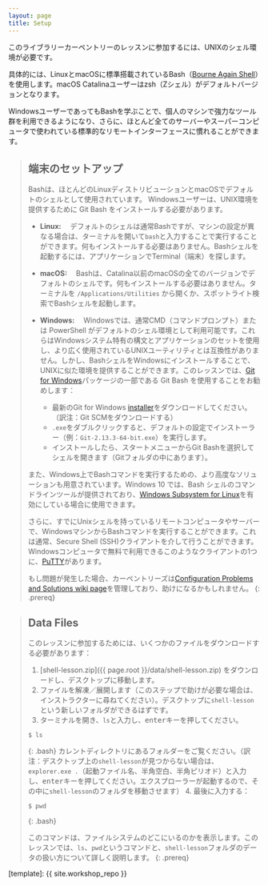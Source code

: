 ```yaml
---
layout: page
title: Setup
---
```


このライブラリーカーペントリーのレッスンに参加するには、UNIXのシェル環境が必要です。

具体的には、LinuxとmacOSに標準搭載されているBash（[Bourne Again Shell](https://en.wikipedia.org/wiki/Bash_(Unix_shell))）を使用します。macOS Catalinaユーザーはzsh（Zシェル）がデフォルトバージョンとなります。

WindowsユーザーであってもBashを学ぶことで、個人のマシンで強力なツール群を利用できるようになり、さらに、ほとんど全てのサーバーやスーパーコンピュータで使われている標準的なリモートインターフェースに慣れることができます。

>## 端末のセットアップ
>
>Bashは、ほとんどのLinuxディストリビューションとmacOSでデフォルトのシェルとして使用されています。
>Windowsユーザーは、UNIX環境を提供するために Git Bash をインストールする必要があります。
>
>- **Linux:** 　デフォルトのシェルは通常Bashですが、マシンの設定が異なる場合は、ターミナルを開いて`bash`と入力することで実行することができます。何もインストールする必要はありません。Bashシェルを起動するには、アプリケーションでTerminal（端末）を探します。
>
>- **macOS:** 　Bashは、Catalina以前のmacOSの全てのバージョンでデフォルトのシェルです。何もインストールする必要はありません。ターミナルを `/Applications/Utilities` から開くか、スポットライト検索でBashシェルを起動します。
>
>- **Windows:** 　Windowsでは、通常CMD（コマンドプロンプト）または PowerShell がデフォルトのシェル環境として利用可能です。これらはWindowsシステム特有の構文とアプリケーションのセットを使用し、より広く使用されているUNIXユーティリティとは互換性がありません。しかし、BashシェルをWindowsにインストールすることで、UNIXに似た環境を提供することができます。このレッスンでは、[Git for Windows](https://gitforwindows.org/)パッケージの一部である Git Bash を使用することをお勧めします：
>    - 最新のGit for Windows [installer](https://gitforwindows.org/)をダウンロードしてください。（訳注：Git SCMをダウンロードする）
>    - `.exe`をダブルクリックすると、デフォルトの設定でインストーラー（例：`Git-2.13.3-64-bit.exe`）を実行します。
>    - インストールしたら、スタートメニューからGit Bashを選択してシェルを開きます（Gitフォルダの中にあります）。
>
>また、Windows上でBashコマンドを実行するための、より高度なソリューションも用意されています。Windows 10 では、Bash シェルのコマンドラインツールが提供されており、[Windows Subsystem for Linux](https://docs.microsoft.com/en-us/windows/wsl/install-win10)を有効にしている場合に使用できます。
> 
>さらに、すでにUnixシェルを持っているリモートコンピュータやサーバーで、WindowsマシンからBashコマンドを実行することができます。これは通常、Secure Shell (SSH)クライアントを介して行うことができます。 Windowsコンピュータで無料で利用できるこのようなクライアントの1つに、[PuTTY](https://www.putty.org/)があります。
>
>もし問題が発生した場合、カーペントリーズは[Configuration Problems and Solutions wiki page](https://github.com/carpentries/workshop-template/wiki/Configuration-Problems-and-Solutions)を管理しており、助けになるかもしれません。
{: .prereq}

>## Data Files
>
>このレッスンに参加するためには、いくつかのファイルをダウンロードする必要があります：
>
>1. [shell-lesson.zip]({{ page.root }}/data/shell-lesson.zip) をダウンロードし、デスクトップに移動します。
>2. ファイルを解凍／展開します（このステップで助けが必要な場合は、インストラクターに尋ねてください）。デスクトップに`shell-lesson`という新しいフォルダができるはずです。
>3. ターミナルを開き、`ls`と入力し、<kbd>enter</kbd>キーを押してください。
>~~~~
>$ ls
>~~~~
>{: .bash}
>カレントディレクトリにあるフォルダーをご覧ください。（訳注：デスクトップ上の`shell-lesson`が見つからない場合は、`explorer.exe .`（起動ファイル名、半角空白、半角ピリオド）と入力し、<kbd>enter</kbd>キーを押してください。エクスプローラーが起動するので、その中に`shell-lesson`のフォルダを移動させます） 4. 最後に入力する：
>~~~~
>$ pwd
>~~~~
>{: .bash}
>
> このコマンドは、ファイルシステムのどこにいるのかを表示します。このレッスンでは、`ls`、`pwd`というコマンドと、`shell-lesson`フォルダのデータの扱い方について詳しく説明します。
{: .prereq}

[template]: {{ site.workshop_repo }}
